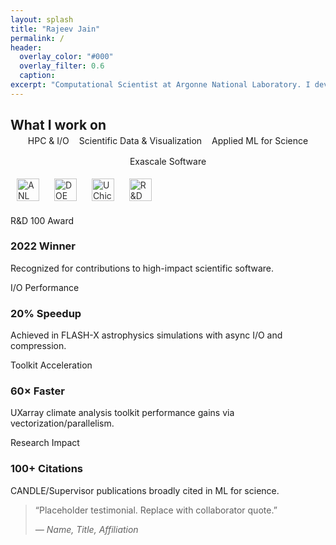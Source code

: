 ```yaml
---
layout: splash
title: "Rajeev Jain"
permalink: /
header:
  overlay_color: "#000"
  overlay_filter: 0.6
  caption:
excerpt: "Computational Scientist at Argonne National Laboratory. I develop high-performance computing and AI/ML solutions that accelerate breakthroughs in climate science, astrophysics, and beyond."
---
```


<div class="text-center" style="margin-top:1rem">
  <h2 style="margin-bottom:0.25rem">What I work on</h2>
  <ul style="list-style:none;padding:0;margin:0;display:flex;gap:1rem;flex-wrap:wrap;justify-content:center">
    <li>HPC & I/O</li>
    <li>Scientific Data & Visualization</li>
    <li>Applied ML for Science</li>
    <li>Exascale Software</li>
  </ul>
</div>

<div class="text-center" style="margin:1.2rem 0;opacity:.9">
  <a href="https://www.anl.gov/" target="_blank"><img alt="ANL" src="/images/logos/anl.png" style="height:36px;margin:0 10px"></a>
  <a href="https://www.energy.gov/" target="_blank"><img alt="DOE" src="/images/logos/doe.png" style="height:36px;margin:0 10px"></a>
  <a href="https://www.uchicago.edu/" target="_blank"><img alt="UChicago" src="/images/logos/uchicago.png" style="height:36px;margin:0 10px"></a>
  <a href="https://www.rdworldonline.com/rd-100-awards/" target="_blank"><img alt="R&D 100" src="/images/logos/rd100.png" style="height:36px;margin:0 10px"></a>
</div>

<div class="feature__wrapper">
  <div class="feature__item">
    <div class="archive__item">
      <div class="archive__item-teaser">R&D 100 Award</div>
      <h3 class="archive__item-title">2022 Winner</h3>
      <p class="archive__item-excerpt">Recognized for contributions to high-impact scientific software.</p>
    </div>
  </div>
  <div class="feature__item">
    <div class="archive__item">
      <div class="archive__item-teaser">I/O Performance</div>
      <h3 class="archive__item-title">20% Speedup</h3>
      <p class="archive__item-excerpt">Achieved in FLASH-X astrophysics simulations with async I/O and compression.</p>
    </div>
  </div>
  <div class="feature__item">
    <div class="archive__item">
      <div class="archive__item-teaser">Toolkit Acceleration</div>
      <h3 class="archive__item-title">60× Faster</h3>
      <p class="archive__item-excerpt">UXarray climate analysis toolkit performance gains via vectorization/parallelism.</p>
    </div>
  </div>
  <div class="feature__item">
    <div class="archive__item">
      <div class="archive__item-teaser">Research Impact</div>
      <h3 class="archive__item-title">100+ Citations</h3>
      <p class="archive__item-excerpt">CANDLE/Supervisor publications broadly cited in ML for science.</p>
    </div>
  </div>
</div>

<blockquote>
  <p>“Placeholder testimonial. Replace with collaborator quote.”</p>
  <p><em>— Name, Title, Affiliation</em></p>
</blockquote>
